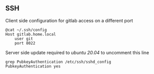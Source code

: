 

## SSH

Client side configuration for gitlab access on a different port
```
@cat ~/.ssh/config
Host gitlab.home.local
    user git
    port 8022
```

Server side update required to *ubuntu 20.04* to uncomment this line
```
grep PubkeyAuthentication /etc/ssh/sshd_config
PubkeyAuthentication yes
```
